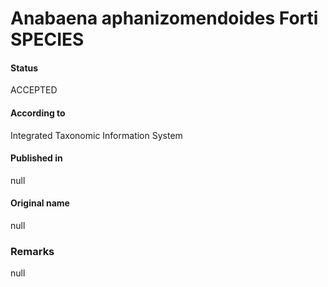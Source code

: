 Anabaena aphanizomendoides Forti SPECIES
=======

#### Status
ACCEPTED

#### According to
Integrated Taxonomic Information System

#### Published in
null

#### Original name
null

### Remarks
null